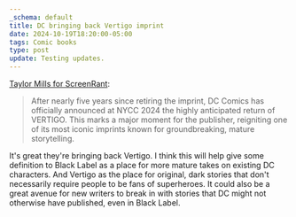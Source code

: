 ```yaml
---
_schema: default
title: DC bringing back Vertigo imprint
date: 2024-10-19T18:20:00-05:00
tags: Comic books
type: post
update: Testing updates.
---
```

<a href="https://screenrant.com/dc-vertigo-comics-return-2024/" target="_blank" rel="noopener">Taylor Mills for ScreenRant</a>:

> After nearly five years since retiring the imprint, DC Comics has officially announced at NYCC 2024 the highly anticipated return of VERTIGO. This marks a major moment for the publisher, reigniting one of its most iconic imprints known for groundbreaking, mature storytelling.

It's great they're bringing back Vertigo. I think this will help give some definition to Black Label as a place for more mature takes on existing DC characters. And Vertigo as the place for original, dark stories that don't necessarily require people to be fans of superheroes. It could also be a great avenue for new writers to break in with stories that DC might not otherwise have published, even in Black Label.